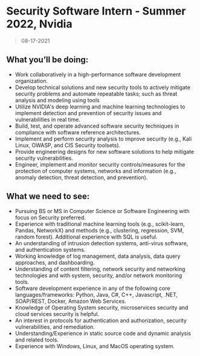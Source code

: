 # Security Software Intern - Summer 2022, Nvidia

> 08-17-2021

## What you’ll be doing:

- Work collaboratively in a high-performance software development organization.
- Develop technical solutions and new security tools to actively mitigate security problems and automate repeatable tasks; such as threat analysis and modeling using tools
- Utilize NVIDIA's deep learning and machine learning technologies to implement detection and prevention of security issues and vulnerabilities in real time.
- Build, test, and operate advanced software security techniques in compliance with software reference architectures.
- Implement and perform security analysis to improve security (e.g., Kali Linux, OWASP, and CIS Security toolsets).
- Provide engineering designs for new software solutions to help mitigate security vulnerabilities.
- Engineer, implement and monitor security controls/measures for the protection of computer systems, networks and information (e.g., anomaly detection, threat detection, and prevention).

## What we need to see:

- Pursuing BS or MS in Computer Science or Software Engineering with focus on Security preferred.
- Experience with traditional machine learning tools (e.g., scikit-learn, Pandas, NetworkX) and methods (e.g., clustering, regression, SVM, random forest). Additional experience with SQL is useful.
- An understanding of intrusion detection systems, anti-virus software, and authentication systems.
- Working knowledge of log management, data analysis, data query approaches, and dashboarding.
- Understanding of content filtering, network security and networking technologies and with system, security, and/or network monitoring tools.
- Software development experience in any of the following core languages/frameworks: Python, Java, C#, C++, Javascript, .NET, SOAP/REST, Docker, Amazon Web Services.
- Knowledge of Operating System security, microservices security and cloud services security is helpful.
- An interest in protocols for authentication and authorization, security vulnerabilities, and remediation.
- Understanding/Experience in static source code and dynamic analysis and related tools.
- Experience with Windows, Linux, and MacOS operating system.
